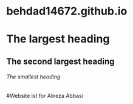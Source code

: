# behdad14672.github.io

# The largest heading
## The second largest heading
###### The smallest heading

#Website ist for Alireza Abbasi
